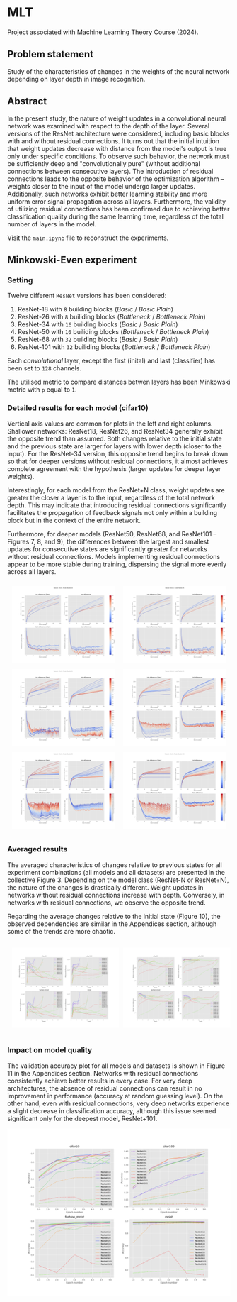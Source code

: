 # MLT
Project associated with Machine Learning Theory Course (2024).

## Problem statement

Study of the characteristics of changes in the weights of the neural network depending on layer depth in image recognition.

## Abstract

In the present study, the nature of weight updates in a convolutional neural network was examined with respect to the depth of the layer. Several versions of the ResNet architecture were considered, including basic blocks with and without residual connections. It turns out that the initial intuition that weight updates decrease with distance from the model's output is true only under specific conditions. To observe such behavior, the network must be sufficiently deep and "convolutionally pure" (without additional connections between consecutive layers). The introduction of residual connections leads to the opposite behavior of the optimization algorithm – weights closer to the input of the model undergo larger updates. Additionally, such networks exhibit better learning stability and more uniform error signal propagation across all layers. Furthermore, the validity of utilizing residual connections has been confirmed due to achieving better classification quality during the same learning time, regardless of the total number of layers in the model.

Visit the `main.ipynb` file to reconstruct the experiments.

## Minkowski-Even experiment

### Setting

Twelve different `ResNet` versions has been considered:

1. ResNet-18 with `8` building blocks (*Basic* / *Basic Plain*)
2. ResNet-26 with `8` builiding blocks (*Bottleneck* / *Bottleneck Plain*)
3. ResNet-34 with `16` building blocks (*Basic* / *Basic Plain*)
4. ResNet-50 with `16` builiding blocks (*Bottleneck* / *Bottleneck Plain*)
5. ResNet-68 with `32` building blocks (*Basic* / *Basic Plain*)
6. ResNet-101 with `32` builiding blocks (*Bottleneck* / *Bottleneck Plain*)

Each *convolutional* layer, except the first (inital) and last (classifier) has been set to `128` channels.

The utilised metric to compare distances betwen layers has been Minkowski metric with `p` equal to `1`.

### Detailed results for each model (cifar10)

Vertical axis values are common for plots in the left and right columns. Shallower networks: ResNet18, ResNet26, and ResNet34 generally exhibit the opposite trend than assumed. Both changes relative to the initial state and the previous state are larger for layers with lower depth (closer to the input). For the ResNet-34 version, this opposite trend begins to break down so that for deeper versions without residual connections, it almost achieves complete agreement with the hypothesis (larger updates for deeper layer weights).

Interestingly, for each model from the ResNet+N class, weight updates are greater the closer a layer is to the input, regardless of the total network depth. This may indicate that introducing residual connections significantly facilitates the propagation of feedback signals not only within a building block but in the context of the entire network.

Furthermore, for deeper models (ResNet50, ResNet68, and ResNet101 – Figures 7, 8, and 9), the differences between the largest and smallest updates for consecutive states are significantly greater for networks without residual connections. Models implementing residual connections appear to be more stable during training, dispersing the signal more evenly across all layers.

<div class="image-container">
  <style>
    .image-container {
      display: flex;
      justify-content: center;
    }
    .image-column {
      margin: 0 10px; /* Adjust the margin as needed */
    }
    .image-column p {
      margin: 10px 0; /* Adjust the margin as needed */
    }
  </style>

  <div class="image-column">
    <p align="center">
      <img src="./experiments/Minkowski-Even/cifar10/ResNet-18/Differences.png" alt="Differences" />
    </p>
    <p align="center">
      <img src="./experiments/Minkowski-Even/cifar10/ResNet-34/Differences.png" alt="Differences" />
    </p>
    <p align="center">
      <img src="./experiments/Minkowski-Even/cifar10/ResNet-68/Differences.png" alt="Differences" />
    </p>
  </div>

  <div class="image-column">
    <p align="center">
      <img src="./experiments/Minkowski-Even/cifar10/ResNet-26/Differences.png" alt="Differences" />
    </p>
    <p align="center">
      <img src="./experiments/Minkowski-Even/cifar10/ResNet-50/Differences.png" alt="Differences" />
    </p>
    <p align="center">
      <img src="./experiments/Minkowski-Even/cifar10/ResNet-101/Differences.png" alt="Differences" />
    </p>
  </div>
</div>

### Averaged results

The averaged characteristics of changes relative to previous states for all experiment combinations (all models and all datasets) are presented in the collective Figure 3. Depending on the model class (ResNet-N or ResNet+N), the nature of the changes is drastically different. Weight updates in networks without residual connections increase with depth. Conversely, in networks with residual connections, we observe the opposite trend.

Regarding the average changes relative to the initial state (Figure 10), the observed dependencies are similar in the Appendices section, although some of the trends are more chaotic.

<div style="display:flex; justify-content:center">
  <div style="margin: 0 10px">
    <p align="center">
      <img src="./experiments/Minkowski-Even/Gathered init differences.png" alt="Gathered init differences" />
    </p>
    </div>
  <div cstyle="margin: 0 10px">
    <p align="center">
      <img src="./experiments/Minkowski-Even/Gathered next differences.png" alt="Gathered next differences" />
    </p>
  </div>
</div>

### Impact on model quality

The validation accuracy plot for all models and datasets is shown in Figure 11 in the Appendices section. Networks with residual connections consistently achieve better results in every case. For very deep architectures, the absence of residual connections can result in no improvement in performance (accuracy at random guessing level). On the other hand, even with residual connections, very deep networks experience a slight decrease in classification accuracy, although this issue seemed significant only for the deepest model, ResNet+101.

<p align="center">
    <img src="./experiments/Minkowski-Even/Gathered accuracies.png" alt="Gathered accuracies" />
</p>